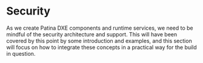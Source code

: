 # Security

As we create Patina DXE components and runtime services, we need to be mindful of the security architecture and support.  This will have been covered by this point by some introduction and examples, and this section will
focus on how to integrate these concepts in a practical way for the build in question.

